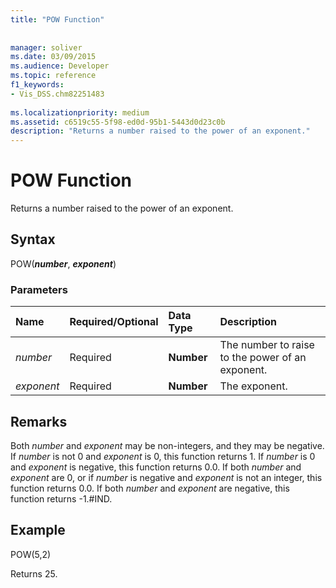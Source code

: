 ```yaml
---
title: "POW Function"
 
 
manager: soliver
ms.date: 03/09/2015
ms.audience: Developer
ms.topic: reference
f1_keywords:
- Vis_DSS.chm82251483
 
ms.localizationpriority: medium
ms.assetid: c6519c55-5f98-ed0d-95b1-5443d0d23c0b
description: "Returns a number raised to the power of an exponent."
---
```


# POW Function

Returns a number raised to the power of an exponent.
  
## Syntax

POW(***number***, ***exponent***)
  
### Parameters

|**Name**|**Required/Optional**|**Data Type**|**Description**|
|:-----|:-----|:-----|:-----|
| *number* <br/> |Required  <br/> |**Number** <br/> |The number to raise to the power of an exponent. |
| *exponent* <br/> |Required  <br/> |**Number** <br/> |The exponent. |

## Remarks

Both  *number* and  *exponent* may be non-integers, and they may be negative. If _number_ is not 0 and _exponent_ is 0, this function returns 1. If _number_ is 0 and _exponent_ is negative, this function returns 0.0. If both _number_ and _exponent_ are 0, or if _number_ is negative and _exponent_ is not an integer, this function returns 0.0. If both _number_ and _exponent_ are negative, this function returns -1.#IND.
  
## Example

POW(5,2)
  
Returns 25.
  